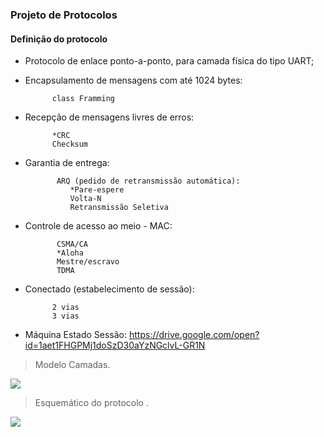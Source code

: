 ### **Projeto de Protocolos**
#### **Definição do protocolo**

- Protocolo de enlace ponto-a-ponto, para camada física do tipo UART;

- Encapsulamento de mensagens com até 1024 bytes:

			class Framming

- Recepção de mensagens livres de erros:

			*CRC
			Checksum

- Garantia de entrega:

			 ARQ (pedido de retransmissão automática):
				*Pare-espere
				Volta-N
				Retransmissão Seletiva

- Controle de acesso ao meio - MAC:

			 CSMA/CA
			 *Aloha
			 Mestre/escravo
			 TDMA

- Conectado (estabelecimento de sessão):

			2 vias
			3 vias

- Máquina Estado Sessão:
https://drive.google.com/open?id=1aet1FHGPMj1doSzD30aYzNGclvL-GR1N

>Modelo Camadas.
>
![](https://github.com/viniciusluzsouza/ptc/blob/master/Modelo%20Camadas.png)

>Esquemático do protocolo .
>
![](https://github.com/viniciusluzsouza/ptc/blob/master/Protocol.png)
